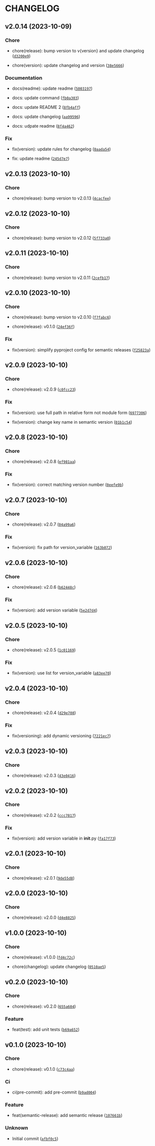 # CHANGELOG



## v2.0.14 (2023-10-09)

### Chore

* chore(release): bump version to v{version} and update changelog ([`d3200e9`](https://github.com/ELC/SemanticReleasePoC/commit/d3200e99433a81a0f167924ef5e7220f078c3604))

* chore(version): update changelog and version ([`38e5666`](https://github.com/ELC/SemanticReleasePoC/commit/38e5666ea389e1a8caa8431dd4b2bff73843f041))

### Documentation

* docs(readme): update readme ([`5003197`](https://github.com/ELC/SemanticReleasePoC/commit/5003197644b461e934de6083fad465ed5dfad2f5))

* docs: update command ([`fb0a303`](https://github.com/ELC/SemanticReleasePoC/commit/fb0a303ece21a0f9f087311257428beeda71bc85))

* docs: update README 2 ([`8fb4aff`](https://github.com/ELC/SemanticReleasePoC/commit/8fb4aff83f686f186dfa2c39f7e56503812323eb))

* docs: update changelog ([`aa99596`](https://github.com/ELC/SemanticReleasePoC/commit/aa99596158ad2f720fa24c140d2d77bc9b7e7a21))

* docs: udpate readme ([`8f4a462`](https://github.com/ELC/SemanticReleasePoC/commit/8f4a4622862c53f1f75c63f6acd58e05223410b7))

### Fix

* fix(version): update rules for changelog ([`0aada54`](https://github.com/ELC/SemanticReleasePoC/commit/0aada5420d11c0659192a52d0f0a5b6e40f6387c))

* fix: update readme ([`245d7e7`](https://github.com/ELC/SemanticReleasePoC/commit/245d7e7cb50e6e9e8acc22c53a98786cee3403ee))


## v2.0.13 (2023-10-10)

### Chore

* chore(release): bump version to v2.0.13 ([`4cacfee`](https://github.com/ELC/SemanticReleasePoC/commit/4cacfee8fe873720607bc1efb2b82139b54a223a))


## v2.0.12 (2023-10-10)

### Chore

* chore(release): bump version to v2.0.12 ([`5f733a0`](https://github.com/ELC/SemanticReleasePoC/commit/5f733a07f825b793dc288440c855c4eafc640189))


## v2.0.11 (2023-10-10)

### Chore

* chore(release): bump version to v2.0.11 ([`2cefb17`](https://github.com/ELC/SemanticReleasePoC/commit/2cefb171b9bc5a6634d18cef8cb535db5cc617df))


## v2.0.10 (2023-10-10)

### Chore

* chore(release): bump version to v2.0.10 ([`f7fabc6`](https://github.com/ELC/SemanticReleasePoC/commit/f7fabc617b74d7e976e7dd5870598509a7465a0f))

* chore(release): v0.1.0 ([`24ef36f`](https://github.com/ELC/SemanticReleasePoC/commit/24ef36f337406ca24e25bb7ccedd421ce2472f1f))

### Fix

* fix(version): simplify pyproject config for semantic releases ([`f25823a`](https://github.com/ELC/SemanticReleasePoC/commit/f25823af6f177cd5c06fc50255d738a1fcc99b57))


## v2.0.9 (2023-10-10)

### Chore

* chore(release): v2.0.9 ([`c0fcc23`](https://github.com/ELC/SemanticReleasePoC/commit/c0fcc235922438b050921a030fee2e9527e6a9c7))

### Fix

* fix(version): use full path in relative form not module form ([`6977306`](https://github.com/ELC/SemanticReleasePoC/commit/69773069e50a652f7c528bc9347a4e0c8373df6b))

* fix(version): change key name in semantic version ([`01b1c54`](https://github.com/ELC/SemanticReleasePoC/commit/01b1c54f39bba9acb18a9bde14aa5e2baa30482d))


## v2.0.8 (2023-10-10)

### Chore

* chore(release): v2.0.8 ([`ef981aa`](https://github.com/ELC/SemanticReleasePoC/commit/ef981aafbc266b57b14c766799626c6eea5c10dc))

### Fix

* fix(version): correct matching version number ([`0eefe9b`](https://github.com/ELC/SemanticReleasePoC/commit/0eefe9b26ba43e5ad863fef3980058b29b3cd2b1))


## v2.0.7 (2023-10-10)

### Chore

* chore(release): v2.0.7 ([`04a99a6`](https://github.com/ELC/SemanticReleasePoC/commit/04a99a63e0914295be2286f81391cfa3c63932f4))

### Fix

* fix(version): fix path for version_variable ([`163b072`](https://github.com/ELC/SemanticReleasePoC/commit/163b072dd50b71e947b3e02333da73f064f08023))


## v2.0.6 (2023-10-10)

### Chore

* chore(release): v2.0.6 ([`b62448c`](https://github.com/ELC/SemanticReleasePoC/commit/b62448ca6c9cc0535c02851a0c590f32938ac879))

### Fix

* fix(version): add version variable ([`5e2d7d4`](https://github.com/ELC/SemanticReleasePoC/commit/5e2d7d49b57d2f1fcbb1b7d40b286e841b37e666))


## v2.0.5 (2023-10-10)

### Chore

* chore(release): v2.0.5 ([`1c01169`](https://github.com/ELC/SemanticReleasePoC/commit/1c01169ce302d9bb7fad192d13acaf6ecd7934a8))

### Fix

* fix(version): use list for version_variable ([`a83ee70`](https://github.com/ELC/SemanticReleasePoC/commit/a83ee70c9cdbd604a6575fca02785ee3ef027c77))


## v2.0.4 (2023-10-10)

### Chore

* chore(release): v2.0.4 ([`d29e708`](https://github.com/ELC/SemanticReleasePoC/commit/d29e708cb1f4f240d8b4ace5284116d47fdefc69))

### Fix

* fix(versioning): add dynamic versioning ([`7221ec7`](https://github.com/ELC/SemanticReleasePoC/commit/7221ec74704c80fe4304109c1f2f4c3056f75b5c))


## v2.0.3 (2023-10-10)

### Chore

* chore(release): v2.0.3 ([`43e0416`](https://github.com/ELC/SemanticReleasePoC/commit/43e0416438cee39c4d402b7347fe2ce603d64381))


## v2.0.2 (2023-10-10)

### Chore

* chore(release): v2.0.2 ([`ccc7817`](https://github.com/ELC/SemanticReleasePoC/commit/ccc7817c1d656be76795b73b8435748407b9b0fa))

### Fix

* fix(version): add version variable in __init__.py ([`fa17f73`](https://github.com/ELC/SemanticReleasePoC/commit/fa17f73ee1e733168b7c15d8997886a14da4cc59))


## v2.0.1 (2023-10-10)

### Chore

* chore(release): v2.0.1 ([`9de55d8`](https://github.com/ELC/SemanticReleasePoC/commit/9de55d861f758e9839b16865a6cdac04053e19df))


## v2.0.0 (2023-10-10)

### Chore

* chore(release): v2.0.0 ([`d4e8825`](https://github.com/ELC/SemanticReleasePoC/commit/d4e88250549cefcbe355907729aaf9e7a22d88a8))


## v1.0.0 (2023-10-10)

### Chore

* chore(release): v1.0.0 ([`fd4c72c`](https://github.com/ELC/SemanticReleasePoC/commit/fd4c72cb5a88c0982fefcad8108c6f68032128ef))

* chore(changelog): update changelog ([`0510ae5`](https://github.com/ELC/SemanticReleasePoC/commit/0510ae5a46c328218de5fd504691413db8ade39e))


## v0.2.0 (2023-10-10)

### Chore

* chore(release): v0.2.0 ([`655a604`](https://github.com/ELC/SemanticReleasePoC/commit/655a604219d4dffac8507128cd4cbaa3a20f2918))

### Feature

* feat(test): add unit tests ([`b69a652`](https://github.com/ELC/SemanticReleasePoC/commit/b69a6529458021f945103d9fc581a907a0aa0161))


## v0.1.0 (2023-10-10)

### Chore

* chore(release): v0.1.0 ([`c73c4aa`](https://github.com/ELC/SemanticReleasePoC/commit/c73c4aa3c597628fc74b05f4bd97aadc1e8d151c))

### Ci

* ci(pre-commit): add pre-commit ([`b9ad004`](https://github.com/ELC/SemanticReleasePoC/commit/b9ad004b900322465a2d964bbdb8d73234fcfc24))

### Feature

* feat(semantic-release): add semantic release ([`107661b`](https://github.com/ELC/SemanticReleasePoC/commit/107661b985fabd98d1d048c351e03ab948e13258))

### Unknown

* Initial commit ([`afbf0c5`](https://github.com/ELC/SemanticReleasePoC/commit/afbf0c55dc692a4fa24762f6cfec2a041433270c))
